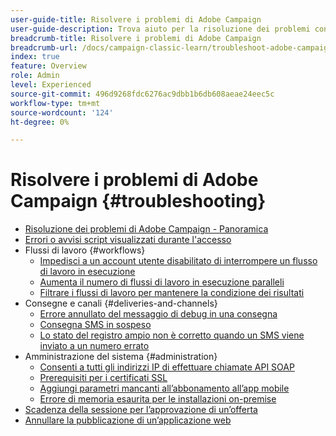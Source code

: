 ```yaml
---
user-guide-title: Risolvere i problemi di Adobe Campaign
user-guide-description: Trova aiuto per la risoluzione dei problemi con Adobe Campaign.
breadcrumb-title: Risolvere i problemi di Adobe Campaign
breadcrumb-url: /docs/campaign-classic-learn/troubleshoot-adobe-campaign/overview.html
index: true
feature: Overview
role: Admin
level: Experienced
source-git-commit: 496d9268fdc6276ac9dbb1b6db608aeae24eec5c
workflow-type: tm+mt
source-wordcount: '124'
ht-degree: 0%

---
```



# Risolvere i problemi di Adobe Campaign {#troubleshooting}

+ [Risoluzione dei problemi di Adobe Campaign - Panoramica](/help/troubleshoot-adobe-campaign/overview.md)
+ [Errori o avvisi script visualizzati durante l&#39;accesso](/help/troubleshoot-adobe-campaign/script-error-during-login-errors.md)
+ Flussi di lavoro {#workflows}
   + [Impedisci a un account utente disabilitato di interrompere un flusso di lavoro in esecuzione](/help/troubleshoot-adobe-campaign/prevent-disabled-accounts-from-stopping-workflow.md)
   + [Aumenta il numero di flussi di lavoro in esecuzione paralleli](/help/troubleshoot-adobe-campaign/increase-parallel-workflows.md)
   + [Filtrare i flussi di lavoro per mantenere la condizione dei risultati](/help/troubleshoot-adobe-campaign/keep-result-workflow.md)
+ Consegne e canali {#deliveries-and-channels}
   + [Errore annullato del messaggio di debug in una consegna](/help/troubleshoot-adobe-campaign/message-cancelled-error.md)
   + [Consegna SMS in sospeso](/help/troubleshoot-adobe-campaign/resolve-pending-state-sms-delivery.md)
   + [Lo stato del registro ampio non è corretto quando un SMS viene inviato a un numero errato](/help/troubleshoot-adobe-campaign/sms-broad-log.md)
+ Amministrazione del sistema {#administration}
   + [Consenti a tutti gli indirizzi IP di effettuare chiamate API SOAP](/help/troubleshoot-adobe-campaign/allow-all-ip-address-to-make-soap-calls.md)
   + [Prerequisiti per i certificati SSL](/help/troubleshoot-adobe-campaign/ssl-pre-requisites.md)
   + [Aggiungi parametri mancanti all’abbonamento all’app mobile](/help/troubleshoot-adobe-campaign/missing-parameters-app-subscription.md)
   + [Errore di memoria esaurita per le installazioni on-premise](/help/troubleshoot-adobe-campaign/troubleshooting-memory-issues.md)
+ [Scadenza della sessione per l’approvazione di un’offerta](/help/troubleshoot-adobe-campaign/session-expired-approving-offer.md)
+ [Annullare la pubblicazione di un’applicazione web](/help/troubleshoot-adobe-campaign/unpublish-web-application.md)